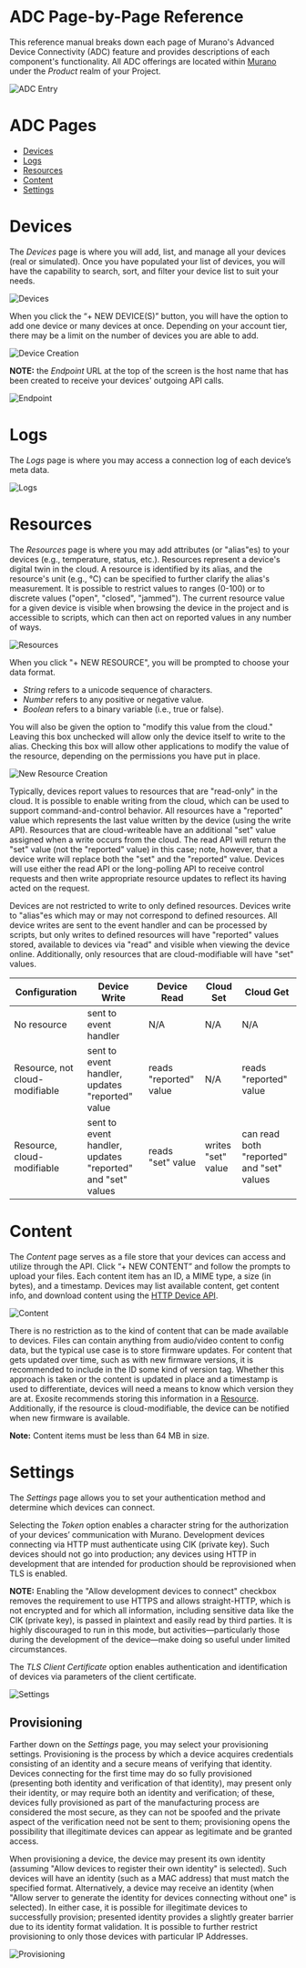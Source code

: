 # ADC Page-by-Page Reference

This reference manual breaks down each page of Murano's Advanced Device Connectivity (ADC) feature and provides descriptions of each component's functionality. All ADC offerings are located within [Murano](https://www.exosite.io/business/) under the *Product* realm of your Project.

![ADC Entry](assets/adc_entry_marked.png) 

# ADC Pages
* [Devices](#devices)
* [Logs](#logs)
* [Resources](#resources)
* [Content](#content)
* [Settings](#settings)

# Devices

The *Devices* page is where you will add, list, and manage all your devices (real or simulated).
Once you have populated your list of devices, you will have the capability to search, sort, and filter your device list to suit your needs. 

![Devices](assets/devices.png) 

When you click the “+ NEW DEVICE(S)” button, you will have the option to add one device or many devices at once. Depending on your account tier, there may be a limit on the number of devices you are able to add. 

![Device Creation](assets/device_creation.png)

**NOTE:** the *Endpoint* URL at the top of the screen is the host name that has been created to receive your devices' outgoing API calls.  

![Endpoint](assets/endpoint.png)

# Logs

The *Logs* page is where you may access a connection log of each device’s meta data.

![Logs](assets/logs.png) 

# Resources

The *Resources* page is where you may add attributes (or "alias"es) to your devices (e.g., temperature, status, etc.). Resources represent a device's digital twin in the cloud. A resource is identified by its alias, and the resource's unit (e.g., °C) can be specified to further clarify the alias's measurement. It is possible to restrict values to ranges (0-100) or to discrete values ("open", "closed", "jammed"). The current resource value for a given device is visible when browsing the device in the project and is accessible to scripts, which can then act on reported values in any number of ways.

![Resources](assets/resources.png) 

When you click "+ NEW RESOURCE", you will be prompted to choose your data format. 
* *String* refers to a unicode sequence of characters. 
* *Number* refers to any positive or negative value. 
* *Boolean* refers to a binary variable (i.e., true or false).

You will also be given the option to "modify this value from the cloud." Leaving this box unchecked will allow only the device itself to write to the alias. Checking this box will allow other applications to modify the value of the resource, depending on the permissions you have put in place. 

![New Resource Creation](assets/new_resource_creation.png)

Typically, devices report values to resources that are "read-only" in the cloud. It is possible to enable writing from the cloud, which can be used to support command-and-control behavior. All resources have a "reported" value which represents the last value written by the device (using the write API). Resources that are cloud-writeable have an additional "set" value assigned when a write occurs from the cloud. The read API will return the "set" value (not the "reported" value) in this case; note, however, that a device write will replace both the "set" and the "reported" value. Devices will use either the read API or the long-polling API to receive control requests and then write appropriate resource updates to reflect its having acted on the request.

Devices are not restricted to write to only defined resources. Devices write to "alias"es which may or may not correspond to defined resources. All device writes are sent to the event handler and can be processed by scripts, but only writes to defined resources will have "reported" values stored, available to devices via "read" and visible when viewing the device online. Additionally, only resources that are cloud-modifiable will have "set" values.

|Configuration|Device Write|Device Read|Cloud Set|Cloud Get|
|-------------|------------|-----------|---------|---------|
|No resource|sent to event handler|N/A|N/A|N/A|
|Resource, not cloud-modifiable|sent to event handler, updates "reported" value|reads "reported" value|N/A|reads "reported" value|
|Resource, cloud-modifiable|sent to event handler, updates "reported" and "set" values|reads "set" value|writes "set" value|can read both "reported" and "set" values|

# Content

The *Content* page serves as a file store that your devices can access and utilize through the API. Click “+ NEW CONTENT” and follow the prompts to upload your files. Each content item has an ID, a MIME type, a size (in bytes), and a timestamp. Devices may list available content, get content info, and download content using the [HTTP Device API](/reference/products/device-api/http/).

![Content](assets/content.png) 

There is no restriction as to the kind of content that can be made available to devices. Files can contain anything from audio/video content to config data, but the typical use case is to store firmware updates. For content that gets updated over time, such as with new firmware versions, it is recommended to include in the ID some kind of version tag. Whether this approach is taken or the content is updated in place and a timestamp is used to differentiate, devices will need a means to know which version they are at. Exosite recommends storing this information in a [Resource](#resources). Additionally, if the resource is cloud-modifiable, the device can be notified when new firmware is available.
 
**Note:** Content items must be less than 64 MB in size.

# Settings

The *Settings* page allows you to set your authentication method and determine which devices can connect. 

Selecting the *Token* option enables a character string for the authorization of your devices’ communication with Murano. Development devices connecting via HTTP must authenticate using CIK (private key). Such devices should not go into production; any devices using HTTP in development that are intended for production should be reprovisioned when TLS is enabled.

**NOTE:** Enabling the "Allow development devices to connect" checkbox removes the requirement to use HTTPS and allows straight-HTTP, which is not encrypted and for which all information, including sensitive data like the CIK (private key), is passed in plaintext and easily read by third parties. It is highly discouraged to run in this mode, but activities—particularly those during the development of the device—make doing so useful under limited circumstances. 

The *TLS Client Certificate* option enables authentication and identification of devices via parameters of the client certificate.

![Settings](assets/settings.png) 

## Provisioning

Farther down on the *Settings* page, you may select your provisioning settings. Provisioning is the process by which a device acquires credentials consisting of an identity and a secure means of verifying that identity. Devices connecting for the first time may do so fully provisioned (presenting both identity and verification of that identity), may present only their identity, or may require both an identity and verification; of these, devices fully provisioned as part of the manufacturing process are considered the most secure, as they can not be spoofed and the private aspect of the verification need not be sent to them; provisioning opens the possibility that illegitimate devices can appear as legitimate and be granted access.

When provisioning a device, the device may present its own identity (assuming "Allow devices to register their own identity" is selected). Such devices will have an identity (such as a MAC address) that must match the specified format. Alternatively, a device may receive an identity (when "Allow server to generate the identity for devices connecting without one" is selected). In either case, it is possible for illegitimate devices to successfully provision; presented identity provides a slightly greater barrier due to its identity format validation. It is possible to further restrict provisioning to only those devices with particular IP Addresses.

![Provisioning](assets/settings2.png) 
